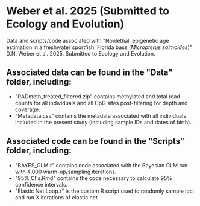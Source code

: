 # Weber et al. 2025 (Submitted to Ecology and Evolution)

Data and scripts/code associated with "Nonlethal, epigenetic age estimation in a freshwater sportfish, Florida bass (*Micropterus salmoides*)" D.N. Weber et al. 2025. Submitted to Ecology and Evolution.

## Associated data can be found in the "Data" folder, including:
- "RADmeth_treated_filtered.zip" contains methylated and total read counts for all individuals and all CpG sites post-filtering for depth and coverage.
- "Metadata.csv" contains the metadata associated with all individuals included in the present study (including sample IDs and dates of birth).

## Associated code can be found in the "Scripts" folder, including:

- "BAYES_GLM.r" contains code associated with the Bayesian GLM run with 4,000 warm-up/sampling iterations.
- "95% CI's.Rmd" contains the code necessary to calculate 95% confidence intervals.
- "Elastic Net Loop.r" is the custom R script used to randomly sample loci and run X iterations of elastic net.

